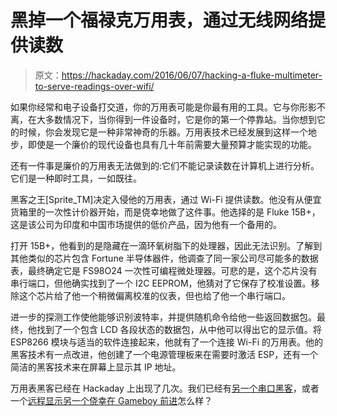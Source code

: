 # 黑掉一个福禄克万用表，通过无线网络提供读数

> 原文：<https://hackaday.com/2016/06/07/hacking-a-fluke-multimeter-to-serve-readings-over-wifi/>

如果你经常和电子设备打交道，你的万用表可能是你最有用的工具。它与你形影不离，在大多数情况下，当你得到一件设备时，它是你的第一个停靠站。当你想到它的时候，你会发现它是一种非常神奇的乐器。万用表技术已经发展到这样一个地步，即使是一个廉价的现代设备也具有几十年前需要大量预算才能实现的功能。

还有一件事是廉价的万用表无法做到的:它们不能记录读数在计算机上进行分析。它们是一种即时工具，一如既往。

黑客之王[Sprite_TM]决定入侵他的万用表，通过 Wi-Fi 提供读数。他没有从便宜货箱里的一次性计价器开始，而是侥幸地做了这件事。他选择的是 Fluke 15B+，这是该公司为印度和中国市场提供的低价产品，因为他有一个备用的。

打开 15B+，他看到的是隐藏在一滴环氧树脂下的处理器，因此无法识别。了解到其他类似的芯片包含 Fortune 半导体器件，他调查了同一家公司尽可能多的数据表，最终确定它是 FS98O24 一次性可编程微处理器。可悲的是，这个芯片没有串行端口，但他确实找到了一个 I2C EEPROM，他猜对了它保存了校准设置。移除这个芯片给了他一个稍微偏离校准的仪表，但也给了他一个串行端口。

进一步的探测工作使他能够识别波特率，并提供随机命令给他一些返回数据包。最终，他找到了一个包含 LCD 各段状态的数据包，从中他可以得出它的显示值。将 ESP8266 模块与适当的软件连接起来，他就有了一个连接 Wi-Fi 的万用表。他的黑客技术有一点改进，他创建了一个电源管理板来在需要时激活 ESP，还有一个简洁的黑客技术来在屏幕上显示其 IP 地址。

万用表黑客已经在 Hackaday 上出现了几次。我们已经有[另一个串口黑客](http://hackaday.com/2016/04/02/hack-your-multimeter/)，或者一个[远程显示另一个侥幸在 Gameboy 前进](http://hackaday.com/2015/02/01/give-your-multimeter-a-wireless-remote-display/)怎么样？